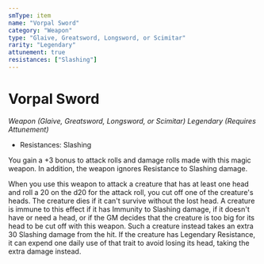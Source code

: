 ```yaml
---
smType: item
name: "Vorpal Sword"
category: "Weapon"
type: "Glaive, Greatsword, Longsword, or Scimitar"
rarity: "Legendary"
attunement: true
resistances: ["Slashing"]
---
```


# Vorpal Sword
*Weapon (Glaive, Greatsword, Longsword, or Scimitar) Legendary (Requires Attunement)*

- Resistances: Slashing

You gain a +3 bonus to attack rolls and damage rolls made with this magic weapon. In addition, the weapon ignores Resistance to Slashing damage.

When you use this weapon to attack a creature that has at least one head and roll a 20 on the d20 for the attack roll, you cut off one of the creature's heads. The creature dies if it can't survive without the lost head. A creature is immune to this effect if it has Immunity to Slashing damage, if it doesn't have or need a head, or if the GM decides that the creature is too big for its head to be cut off with this weapon. Such a creature instead takes an extra 30 Slashing damage from the hit. If the creature has Legendary Resistance, it can expend one daily use of that trait to avoid losing its head, taking the extra damage instead.
